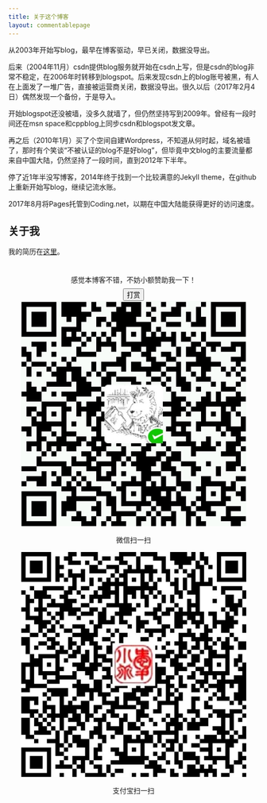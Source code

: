 ```yaml
---
title: 关于这个博客
layout: commentablepage
---
```


从2003年开始写blog，最早在博客驱动，早已关闭，数据没导出。

后来（2004年11月）csdn提供blog服务就开始在csdn上写，但是csdn的blog非常不稳定，在2006年时转移到blogspot。后来发现csdn上的blog账号被黑，有人在上面发了一堆广告，直接被运营商关闭，数据没导出。很久以后（2017年2月4日）偶然发现一个备份，于是导入。

开始blogspot还没被墙，没多久就墙了，但仍然坚持写到2009年。曾经有一段时间还在msn space和cppblog上同步csdn和blogspot发文章。

再之后（2010年1月）买了个空间自建Wordpress，不知道从何时起，域名被墙了，那时有个笑谈“不被认证的blog不是好blog”，但毕竟中文blog的主要流量都来自中国大陆，仍然坚持了一段时间，直到2012年下半年。

停了近1年半没写博客，2014年终于找到一个比较满意的Jekyll theme，在github上重新开始写blog，继续记流水账。

2017年8月将Pages托管到Coding.net，以期在中国大陆能获得更好的访问速度。

## 关于我

我的简历在[这里](https://resume.minidump.info/)。

<link rel="stylesheet" type="text/css" href="/css/pay.css">
<section class="read-more">
<div>
  <div style="padding: 10px 0; margin: 20px auto; width: 90%; text-align: center;">
    <div style="line-height:2.5;">感觉本博客不错，不妨小额赞助我一下！</div>
    <button id="rewardButton" disable="enable" onclick="var qr = document.getElementById('QR'); if (qr.style.display === 'none') {qr.style.display='block';} else {qr.style.display='none'}">
      <span>打赏</span>
    </button>
    <div id="QR" style="display: block;">
        <div id="wechat" style="display: inline-block">
          <a href="/assets/images/wepay.jpg" class="fancybox" rel="group">
          <img id="wechat_qr" src="/assets/images/wepay.jpg" alt="missdeer WeChat Pay">
          </a>
          <p>微信扫一扫</p>
        </div>
        <div id="wechat" style="display: inline-block">
          <a href="/assets/images/alipay.jpg" class="fancybox" rel="group">
          <img id="alipay_qr" src="/assets/images/alipay.jpg" alt="missdeer AliPay">
          </a>
          <p>支付宝扫一扫</p>
        </div>
    </div>
  </div>
</div>
</section>
